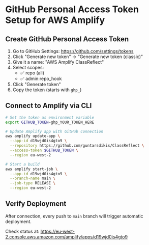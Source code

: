 # GitHub Personal Access Token Setup for AWS Amplify

## Create GitHub Personal Access Token

1. Go to GitHub Settings: https://github.com/settings/tokens
2. Click "Generate new token" → "Generate new token (classic)"
3. Give it a name: "AWS Amplify ClassReflect"
4. Select scopes:
   - ✅ repo (all)
   - ✅ admin:repo_hook
5. Click "Generate token"
6. Copy the token (starts with `ghp_`)

## Connect to Amplify via CLI

```bash
# Set the token as environment variable
export GITHUB_TOKEN=ghp_YOUR_TOKEN_HERE

# Update Amplify app with GitHub connection
aws amplify update-app \
  --app-id d19wjd0is4gto9 \
  --repository https://github.com/guntarsdikis/ClassReflect \
  --access-token $GITHUB_TOKEN \
  --region eu-west-2

# Start a build
aws amplify start-job \
  --app-id d19wjd0is4gto9 \
  --branch-name main \
  --job-type RELEASE \
  --region eu-west-2
```

## Verify Deployment

After connection, every push to `main` branch will trigger automatic deployment.

Check status at: https://eu-west-2.console.aws.amazon.com/amplify/apps/d19wjd0is4gto9